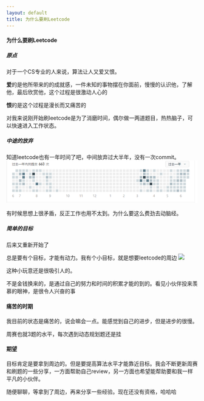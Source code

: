 ```yaml
---
layout: default
title: 为什么要刷Leetcode
---
```


#### 为什么要刷Leetcode

##### 原点
对于一个CS专业的人来说，算法让人又爱又恨。

**爱**的是他所带来的的成就感，一件未知的事物摆在你面前，慢慢的认识他，了解他，最后欣赏他，这个过程是很激动人心的

**恨**的是这个过程是漫长而又痛苦的

对我来说刚开始刷leetcode是为了消磨时间，偶尔做一两道题目，热热脑子，可以快速进入工作状态。

##### 中途的放弃
知道leetcode也有一年时间了吧，中间放弃过大半年，没有一次commit。
![](/public/images/commit-info.png)

有时候思想上很矛盾，反正工作也用不太到。为什么要这么费劲去动脑经。


##### 简单的目标
后来又重新开始了

总是要有个目标，才能有动力。我有个小目标，就是想要leetcode的周边
![](https://assets.leetcode-cn.com/aliyun-lc-upload/uploaded_files/2019/07/d7958d06-35a8-45dd-8d18-a2ad06817d98/leetcode_kit_promo_cn.jpg)

这种小玩意还是很吸引人的。

不是金钱换来的，是通过自己的努力和时间的积累才能的到的。看见小伙伴投来羡慕的眼神，是很令人兴奋的事


#### 痛苦的时期
我目前的状态是痛苦的，说会嘛会一点。能感觉到自己的进步，但是进步的很慢。

周赛也就3题的水平，每次遇到动态规划题还是挂

#### 期望
目标肯定是要拿到周边的。但是要提高算法水平才能靠近目标。我会不断更新周赛和刷题的一些分享，一方面帮助自己review，另一方面也希望能帮助要和我一样平凡的小伙伴。

随便聊聊，等拿到了周边，再来分享一些经验。现在还没有资格，哈哈哈